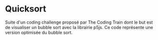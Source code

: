 # Quicksort

Suite d'un coding challenge proposé par The Coding Train dont le but est de visualiser un bubble sort avec la librairie p5js. Ce code représente une version optimisée   du bubble sort.